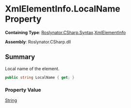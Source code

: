 # XmlElementInfo\.LocalName Property

**Containing Type**: [Roslynator.CSharp.Syntax](../../README.md)\.[XmlElementInfo](../README.md)

**Assembly**: Roslynator\.CSharp\.dll

## Summary

Local name of the element\.

```csharp
public string LocalName { get; }
```

### Property Value

[String](https://docs.microsoft.com/en-us/dotnet/api/system.string)

